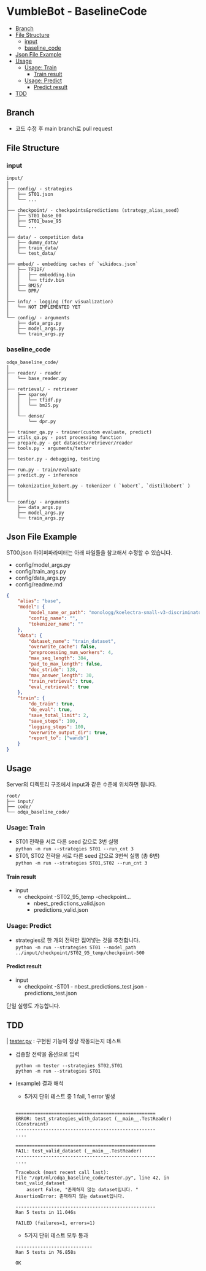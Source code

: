 # VumbleBot - BaselineCode <!-- omit in toc -->

- [Branch](#branch)
- [File Structure](#file-structure)
  - [input](#input)
  - [baseline_code](#baseline_code)
- [Json File Example](#json-file-example)
- [Usage](#usage)
  - [Usage: Train](#usage-train)
    - [Train result](#train-result)
  - [Usage: Predict](#usage-predict)
    - [Predict result](#predict-result)
- [TDD](#tdd)

## Branch 

- 코드 수정 후 main branch로 pull request

## File Structure  
### input
  
```
input/
│ 
├── config/ - strategies
│   ├── ST01.json
│   └── ...
│
├── checkpoint/ - checkpoints&predictions (strategy_alias_seed)
│   ├── ST01_base_00
│   ├── ST01_base_95
│   └── ...
│ 
├── data/ - competition data
│   ├── dummy_data/
│   ├── train_data/
│   └── test_data/
│
├── embed/ - embedding caches of `wikidocs.json`
│   ├── TFIDF/
│   │   ├── embedding.bin
│   │   └── tfidv.bin
│   ├── BM25/
│   └── DPR/
│
├── info/ - logging (for visualization)
│   └── NOT IMPLEMENTED YET
│ 
└── config/ - arguments
    ├── data_args.py
    ├── model_args.py
    └── train_args.py
```
    
### baseline_code
  
```
odqa_baseline_code/
│
├── reader/ - reader
│   └── base_reader.py
│
├── retrieval/ - retriever
│   ├── sparse/
│   │   ├── tfidf.py
│   │   └── bm25.py
│   │
│   └── dense/
│       └── dpr.py
│       
├── trainer_qa.py - trainer(custom evaluate, predict)
├── utils_qa.py - post processing function
├── prepare.py - get datasets/retriever/reader    
├── tools.py - arguments/tester
│
├── tester.py - debugging, testing
│
├── run.py - train/evaluate
├── predict.py - inference
│
├── tokenization_kobert.py - tokenizer ( `kobert`, `distilkobert` )
│
│
└── config/ - arguments
    ├── data_args.py
    ├── model_args.py
    └── train_args.py
```

## Json File Example

ST00.json 하이퍼파라미터는 아래 파일들을 참고해서 수정할 수 있습니다.

- config/model_args.py
- config/train_args.py
- config/data_args.py
- config/readme.md

```json
{
    "alias": "base",
    "model": {
        "model_name_or_path": "monologg/koelectra-small-v3-discriminator",
        "config_name": "",
        "tokenizer_name": ""
    },
    "data": {
        "dataset_name": "train_dataset",
        "overwrite_cache": false,
        "preprocessing_num_workers": 4,
        "max_seq_length": 384,
        "pad_to_max_length": false,
        "doc_stride": 128,
        "max_answer_length": 30,
        "train_retrieval": true,
        "eval_retrieval": true
    },
    "train": {
        "do_train": true,
        "do_eval": true,
        "save_total_limit": 2,
        "save_steps": 100,
        "logging_steps": 100,
        "overwrite_output_dir": true,
        "report_to": ["wandb"]
    }
}
```

## Usage

Server의 디렉토리 구조에서 input과 같은 수준에 위치하면 됩니다.

```
root/  
├── input/  
├── code/  
└── odqa_baseline_code/  
```

### Usage: Train   
  
- ST01 전략을 서로 다른 seed 값으로 3번 실행  
`python -m run --strategies ST01 --run_cnt 3`    
- ST01, ST02 전략을 서로 다른 seed 값으로 3번씩 실행 (총 6번)   
`python -m run --strategies ST01,ST02 --run_cnt 3`   
  
#### Train result  
  
- input
    - checkpoint
        -ST02_95_temp
            -checkpoint...
        - nbest_predictions_valid.json
        - predictions_valid.json

### Usage: Predict

- strategies로 한 개의 전략만 집어넣는 것을 추천합니다.  
`python -m run --strategies ST01 --model_path ../input/checkpoint/ST02_95_temp/checkpoint-500`  
  
#### Predict result  
 
- input
    - checkpoint
        -ST01
            - nbest_predictions_test.json
            - predictions_test.json


단일 실행도 가능합니다.
  
## TDD
| [tester.py](./tester.py) : 구현된 기능이 정상 작동되는지 테스트     

- 검증할 전략을 옵션으로 입력  

    `python -m tester --strategies ST02,ST01`  
    `python -m run --strategies ST01`  


- (example) 결과 해석
 
    - 5가지 단위 테스트 중 1 fail, 1 error 발생     
    ```

    ===================================================
    ERROR: test_strategies_with_dataset (__main__.TestReader)
    (Constraint)
    ---------------------------------------------------
    .... 

    ===================================================
    FAIL: test_valid_dataset (__main__.TestReader)
    ---------------------------------------------------
    ....

    Traceback (most recent call last):
    File "/opt/ml/odqa_baseline_code/tester.py", line 42, in test_valid_dataset
        assert False, "존재하지 않는 dataset입니다. "
    AssertionError: 존재하지 않는 dataset입니다. 

    ---------------------------------------------------
    Ran 5 tests in 11.046s

    FAILED (failures=1, errors=1)
    ```
    - 5가지 단위 테스트 모두 통과 
    ```
    ----------------------------
    Ran 5 tests in 76.858s

    OK
    ```
